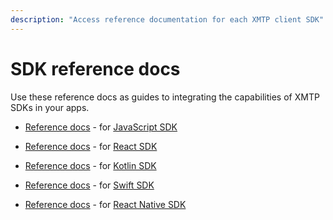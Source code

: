 ```yaml
---
description: "Access reference documentation for each XMTP client SDK"
---
```


# SDK reference docs

Use these reference docs as guides to integrating the capabilities of XMTP SDKs in your apps.

- [Reference docs](https://xmtp-js.pages.dev/modules) - for [JavaScript SDK](https://github.com/xmtp/xmtp-js)

- [Reference docs](https://xmtp.github.io/xmtp-web/modules.html) - for [React SDK](https://github.com/xmtp/xmtp-web/tree/main/packages/react-sdk)

- [Reference docs](https://xmtp.github.io/xmtp-android/) - for [Kotlin SDK](https://github.com/xmtp/xmtp-android)

- [Reference docs](https://xmtp.github.io/xmtp-ios/) - for [Swift SDK](https://github.com/xmtp/xmtp-ios)

- [Reference docs](https://xmtp.github.io/xmtp-react-native/modules.html) - for [React Native SDK ](https://github.com/xmtp/xmtp-react-native)
